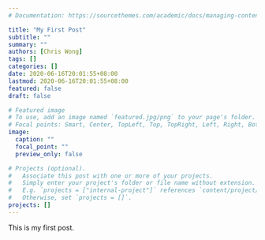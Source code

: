 ```yaml
---
# Documentation: https://sourcethemes.com/academic/docs/managing-content/

title: "My First Post"
subtitle: ""
summary: ""
authors: [Chris Wong]
tags: []
categories: []
date: 2020-06-16T20:01:55+08:00
lastmod: 2020-06-16T20:01:55+08:00
featured: false
draft: false

# Featured image
# To use, add an image named `featured.jpg/png` to your page's folder.
# Focal points: Smart, Center, TopLeft, Top, TopRight, Left, Right, BottomLeft, Bottom, BottomRight.
image:
  caption: ""
  focal_point: ""
  preview_only: false

# Projects (optional).
#   Associate this post with one or more of your projects.
#   Simply enter your project's folder or file name without extension.
#   E.g. `projects = ["internal-project"]` references `content/project/deep-learning/index.md`.
#   Otherwise, set `projects = []`.
projects: []
---
```

This is my first post.